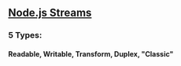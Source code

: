 ##  [Node.js Streams](http://nodejs.org/api/stream.html)

### 5 Types:
<!-- .element: class="fragment" -->

#### Readable, Writable, Transform, Duplex, "Classic"
<!-- .element: class="fragment" -->

